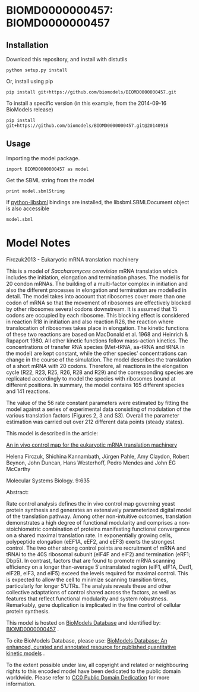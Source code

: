 # BIOMD0000000457: BIOMD0000000457

## Installation

Download this repository, and install with distutils

`python setup.py install`

Or, install using pip

`pip install git+https://github.com/biomodels/BIOMD0000000457.git`

To install a specific version (in this example, from the 2014-09-16 BioModels release)

`pip install git+https://github.com/biomodels/BIOMD0000000457.git@20140916`

## Usage

Importing the model package.

`import BIOMD0000000457 as model`

Get the SBML string from the model

`print model.sbmlString`

If [python-libsbml](https://pypi.python.org/pypi/python-libsbml) bindings are
installed, the libsbml.SBMLDocument object is also accessible

`model.sbml`


# Model Notes


Firczuk2013 - Eukaryotic mRNA translation machinery

This is a model of _Saccharomyces cerevisiae_ mRNA translation which includes
the initiation, elongation and termination phases. The model is for 20 condon
mRNAs. The building of a multi-factor complex in initiation and also the
different processes in elongation and termination are modelled in detail. The
model takes into account that ribosomes cover more than one codon of mRNA so
that the movement of ribosomes are effectively blocked by other ribosomes
several codons downstream. It is assumed that 15 codons are occupied by each
ribosome. This blocking effect is considered in reaction R18 in initiation and
also reaction R26, the reaction where translocation of ribosomes takes place
in elongation. The kinetic functions of these two reactions are based on
MacDonald et al. 1968 and Heinrich & Rapaport 1980. All other kinetic
functions follow mass-action kinetics. The concentrations of transfer RNA
species (Met-tRNA, aa-tRNA and tRNA in the model) are kept constant, while the
other species' concentrations can change in the course of the simulation. The
model describes the translation of a short mRNA with 20 codons. Therefore, all
reactions in the elongation cycle (R22, R23, R25, R26, R28 and R29) and the
corresponding species are replicated accordingly to model the species with
ribosomes bound at different positions. In summary, the model contains 165
different species and 141 reactions.

The value of the 56 rate constant parameters were estimated by fitting the
model against a series of experimental data consisting of modulation of the
various translation factors (Figures 2, 3 and S3). Overall the parameter
estimation was carried out over 212 different data points (steady states).

This model is described in the article:

[An in vivo control map for the eukaryotic mRNA translation
machinery](http://identifiers.org/pubmed/23340841)

Helena Firczuk, Shichina Kannambath, Jürgen Pahle, Amy Claydon, Robert Beynon,
John Duncan, Hans Westerhoff, Pedro Mendes and John EG McCarthy

Molecular Systems Biology. 9:635

Abstract:

Rate control analysis defines the in vivo control map governing yeast protein
synthesis and generates an extensively parameterized digital model of the
translation pathway. Among other non-intuitive outcomes, translation
demonstrates a high degree of functional modularity and comprises a non-
stoichiometric combination of proteins manifesting functional convergence on a
shared maximal translation rate. In exponentially growing cells, polypeptide
elongation (eEF1A, eEF2, and eEF3) exerts the strongest control. The two other
strong control points are recruitment of mRNA and tRNAi to the 40S ribosomal
subunit (eIF4F and eIF2) and termination (eRF1; Dbp5). In contrast, factors
that are found to promote mRNA scanning efficiency on a longer than-average
5′untranslated region (eIF1, eIF1A, Ded1, eIF2B, eIF3, and eIF5) exceed the
levels required for maximal control. This is expected to allow the cell to
minimize scanning transition times, particularly for longer 5′UTRs. The
analysis reveals these and other collective adaptations of control shared
across the factors, as well as features that reflect functional modularity and
system robustness. Remarkably, gene duplication is implicated in the fine
control of cellular protein synthesis.

This model is hosted on [BioModels Database](http://www.ebi.ac.uk/biomodels/)
and identified by:
[BIOMD0000000457](http://identifiers.org/biomodels.db/BIOMD0000000457) .

To cite BioModels Database, please use: [BioModels Database: An enhanced,
curated and annotated resource for published quantitative kinetic
models](http://identifiers.org/pubmed/20587024) .

To the extent possible under law, all copyright and related or neighbouring
rights to this encoded model have been dedicated to the public domain
worldwide. Please refer to [CC0 Public Domain
Dedication](http://creativecommons.org/publicdomain/zero/1.0/) for more
information.



